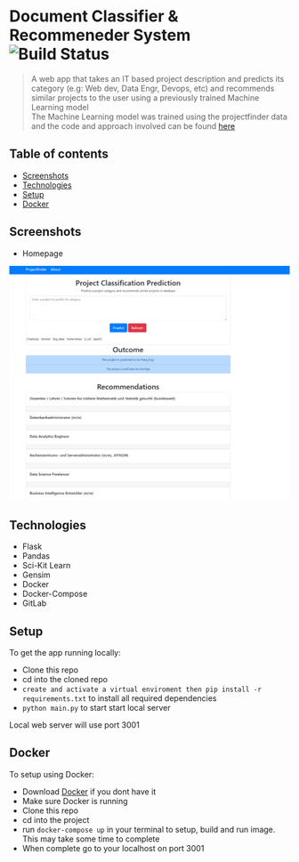 
# Document Classifier & Recommeneder System  ![Build Status](https://gitlab.actgruppe.de/kIgbokwe/doc_classifier/badges/master/pipeline.svg)

> A web app that takes an IT based project description and predicts its category (e.g: Web dev, Data Engr, Devops, etc) and recommends similar projects to the user using a previously trained Machine Learning model  
> The Machine Learning model was trained using the projectfinder data and the code and approach involved can be found [here](https://gitlab.actgruppe.de/data-science-projects/projectfinder_analytics)

## Table of contents

- [Screenshots](#screenshots)
- [Technologies](#technologies)
- [Setup](#setup)
- [Docker](#docker)



## Screenshots

- Homepage

![Example screenshot](./img/doc_classifier.PNG)


## Technologies

- Flask
- Pandas
- Sci-Kit Learn
- Gensim
- Docker
- Docker-Compose
- GitLab

## Setup

To get the app running locally:

- Clone this repo
- cd into the cloned repo
- `create and activate a virtual enviroment then pip install -r requirements.txt` to install all required dependencies 
- `python main.py` to start start local server

Local web server will use port 3001

## Docker

To setup using Docker:

- Download [Docker](https://docs.docker.com/) if you dont have it
- Make sure Docker is running
- Clone this repo
- cd into the project
- run `docker-compose up` in your terminal to setup, build and run image. This may take some time to complete
- When complete go to your localhost on port 3001

